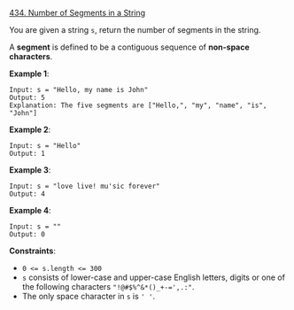 [434. Number of Segments in a String](https://leetcode.com/problems/number-of-segments-in-a-string/)

You are given a string `s`, return the number of segments in the string. 

A **segment** is defined to be a contiguous sequence of **non-space characters**.

**Example 1**:
```
Input: s = "Hello, my name is John"
Output: 5
Explanation: The five segments are ["Hello,", "my", "name", "is", "John"]
```

**Example 2**:
```
Input: s = "Hello"
Output: 1
```

**Example 3**:
```
Input: s = "love live! mu'sic forever"
Output: 4
```

**Example 4**:
```
Input: s = ""
Output: 0
```

**Constraints**:
* `0 <= s.length <= 300`
* `s` consists of lower-case and upper-case English letters, digits or one of the following characters `"!@#$%^&*()_+-=',.:"`.
* The only space character in `s` is `' '`.
